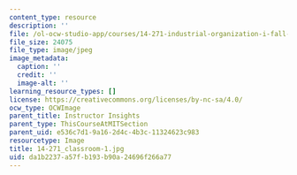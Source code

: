 ```yaml
---
content_type: resource
description: ''
file: /ol-ocw-studio-app/courses/14-271-industrial-organization-i-fall-2013/da1b2237a57fb193b90a24696f266a77_14-271_classroom-1.jpg
file_size: 24075
file_type: image/jpeg
image_metadata:
  caption: ''
  credit: ''
  image-alt: ''
learning_resource_types: []
license: https://creativecommons.org/licenses/by-nc-sa/4.0/
ocw_type: OCWImage
parent_title: Instructor Insights
parent_type: ThisCourseAtMITSection
parent_uid: e536c7d1-9a16-2d4c-4b3c-11324623c983
resourcetype: Image
title: 14-271_classroom-1.jpg
uid: da1b2237-a57f-b193-b90a-24696f266a77
---
```

